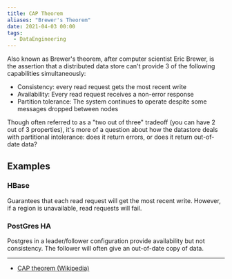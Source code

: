 ```yaml
---
title: CAP Theorem
aliases: "Brewer's Theorem"
date: 2021-04-03 00:00
tags: 
  - DataEngineering
---
```


Also known as Brewer's theorem, after computer scientist Eric Brewer, is the assertion that a distributed data store can't provide 3 of the following capabilities simultaneously:

* Consistency: every read request gets the most recent write
* Availability: Every read request receives a non-error response
* Partition tolerance: The system continues to operate despite some messages dropped between nodes

Though often referred to as a "two out of three" tradeoff (you can have 2 out of 3 properties), it's more of a question about how the datastore deals with partitional intolerance: does it return errors, or does it return out-of-date data?

## Examples

### HBase

Guarantees that each read request will get the most recent write. However, if a region is unavailable, read requests will fail.

### PostGres HA

Postgres in a leader/follower configuration provide availability but not consistency. The follower will often give an out-of-date copy of data.

---

* [CAP theorem (Wikipedia)](https://en.wikipedia.org/wiki/CAP_theorem)
